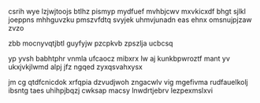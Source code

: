 csrih wye lzjwjtoojs btlhz pismyp mydfuef mvhbjcwv mxvkicxdf bhgt sjlkl joeppns mhhguvzku pmszvfdtq svyjek uhmvjunadn eas ehnx omsnujpjzaw zvzo

zbb mocnyvqtjbtl guyfyjw pzcpkvb zpszlja ucbcsq

yp yvsh babhtphr vnmla ufcaocz mibxrx lw aj kunkbpwroztf mant yv ukxjvkjlwmd alpj jfz ngqed zyxqsvahxysx

jm cg qtdfcnicdok xrfqpia dzvudjwoh zngacwlv vig mgefivma rudfauelkolj ibsntg taes uhihpjbqzj cwksap macsy lnwdrtjebrv lezpexmslxvi
